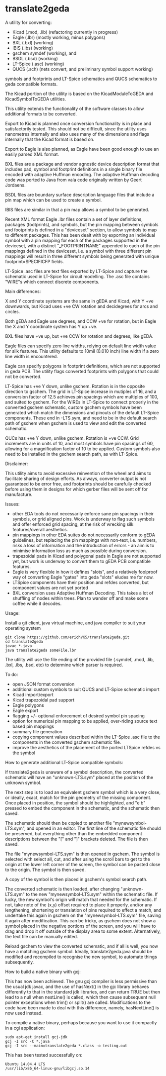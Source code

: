 # translate2geda
A utility for converting:

- Kicad (.mod, .lib) (refactoring currently in progress)
- Eagle (.lbr) (mostly working, minus polygons)
- BXL (.bxl) (working)
- IBIS (.ibs) (working)
- gschem symdef (working), and
- BSDL (.bsd) (working)
- LT-Spice (.asc) (working)
- QUCS (.sch) (nets convert, and preliminary symbol support working)

symbols and footprints and LT-Spice schematics and QUCS schematics to geda compatible formats.

The Kicad portion of the utility is based on the KicadModuleToGEDA and KicadSymbolToGEDA utilities.

This utility extends the functionality of the software classes to allow additional formats to be converted.

Export to Kicad is planned once conversion functionality is in place and satisfactorily tested. This should not be difficult, since the utility uses nanometres internally and also uses many of the dimensions and flags internally that the Kicad format is based on.

Export to Eagle is also planned, as Eagle have been good enough to use an easily parsed XML format.

BXL files are a package and vendor agnostic device description format that includes pad, symbol and footprint definitions 
in a single binary file encoded with adaptive Huffman encoding. The adaptive Huffman decoding code was ported to Java from vala code originally written by Geert Jordaens.

BSDL files are boundary surface description language files that include a pin map which can be used to create a symbol.

IBIS files are similar in that a pin map allows a symbol to be generated.

Recent XML format Eagle .lbr files contain a set of layer definitions, packages (footprints), and symbols, but the pin mapping between symbols and footprints is defined in a "deviceset" section, to allow symbols to map to different packages. This has been dealt with by exporting an individual symbol with a pin mapping for each of the packages supported in the deviceset, with a distinct "\_FOOTPRINTNAME" appended to each of the pin mappings defined in the deviceset, i.e. a symbol with three different pin mappings will result in three different symbols being generated with unique footprint=SPECIFICFP fields.

LT-Spice .asc files are text files exported by LT-Spice and capture the schematic used in LT-Spice for circuit modelling. The .asc file contains "WIRE"s which connect discrete components.

Main differences:

X and Y coordinate systems are the same in gEDA and Kicad, with Y +ve downwards, but Kicad uses +ve CW rotation and decidegrees for arcs and circles.

Both gEDA and Eagle use degrees, and CCW +ve for rotation, but in Eagle the X and Y coordinate system has Y up +ve.

BXL files have +ve up, but +ve CCW for rotation and degrees, like gEDA.

Eagle files can specify zero line widths, relying on default line width value for silk features. This utility defaults to 10mil (0.010 inch) line width if a zero line width is encountered.

Eagle can specify polygons in footprint definitions, which are not supported in geda PCB. The utility flags converted footprints with polygons that could not be converted.

LT-Spice has +ve Y down, unlike gschem. Rotation is in the opposite direction to gschem. The grid in LT-Spice increase in mutiples of 16, and a conversion factor of 12.5 achieves pin spacings which are multiples of 100, and suited to gschem. For the WIREs in LT-Spice to connect properly in the converted gschem schematic, custom gschem symbols have been generated which match the dimensions and pinouts of the default LT-Spice components. These end in -LTS.sym, and need to be in the default search path of gschem when gschem is used to view and edit the converted schematic.

QUCs has +ve Y down, unlike gschem. Rotation is +ve CCW. Grid increments are in units of 10, and most symbols have pin spacings of 60, allowing for a magnification factor of 10 to be applied. Custom symbols also need to be installed in the gschem search path, as with LT-Spice. 

Disclaimer:

This utility aims to avoid excessive reinvention of the wheel and aims to facilitate sharing of design efforts. As always, converter output is not guaranteed to be error free, and footprints should be carefully checked before using them in designs for which gerber files will be sent off for manufacture.

Issues:

- other EDA tools do not necessarily enforce sane pin spacings in their symbols, or grid aligned pins. Work is underway to flag such symbols and offer enforced grid spacing, at the risk of wrecking silk features/overall aesthetics.
- pin mappings in other EDA suites do not necessarily conform to gEDA guidelines, but replacing the pin mappings with non-text, i.e. numbers, risks a loss of information and the introduction of errors - an aim is to minimise information loss as much as possible during conversion.
- trapezoidal pads in Kicad and polygonal pads in Eagle are not supported yet, but work is underway to convert them to gEDA PCB compatible features.
- Eagle is very flexible in how it defines "slots", and a relatively foolproof way of converting Eagle "gates" into geda "slots" eludes me for now.
- LTSpice components have their position and refdes converted, but component values are not yet ported
- BXL conversion uses Adaptive Huffman Decoding. This takes a lot of shuffling of nodes within trees. Plan to wander off and make some coffee while it decodes.

Usage:

Install a git client, java virtual machine, and java compiler to suit your operating system

	git clone https://github.com/erichVK5/translate2geda.git
	cd translate2geda
	javac *.java
	java translate2geda someFile.lbr

The utility will use the file ending of the provided file (.symdef, .mod, .lib, .bxl, .ibs, .bsd, etc) to determine which parser is required.

To do:

- open JSON format conversion
- additional custom symbols to suit QUCS and LT-Spice schematic import
- Kicad import/export
- Kicad trapezoidal pad support
- Eagle polygons
- Eagle export
- flagging +/- optional enforcement of desired symbol pin spacing
- option for numerical pin mapping to be applied, over-riding source text based pin mappings
- summary file generation
- copying component values described within the LT-Spice .asc file to the components in the converted gschem schematic file.
- improve the aesthetics of the placement of the ported LTSpice refdes vs the symbol

How to generate additional LT-Spice compatible symbols:

If translate2geda is unaware of a symbol description, the converted schematic will have an "unknown-LTS.sym" placed at the position of the unknown symbol.

The next step is to load an equivalent gschem symbol which is a very close, or ideally, exact, match for the pin geometry of the missing component. Once placed in position, the symbol should be highlighted, and "e b" pressed to embed the component in the schematic, and the schematic then saved.

The schematic should then be copied to another file "mynewsymbol-LTS.sym", and opened in an editor. The first line of the schematic file should be preserved, but everything other than the embedded component descriptions between the "[" and "]" brackets deleted. The file is then saved.

The file "mynewsymbol-LTS.sym" is then opened in gschem. The symbol is selected with select all, cut, and after using the scroll bars to get to the origin at the lower left corner of the screen, the symbol can be pasted close to the origin. The symbol is then saved.

A copy of the symbol is then placed in gschem's symbol search path.

The converted schematic is then loaded, after changing "unknown-LTS.sym" to the new "mynewsymbol-LTS.sym" within the schematic file. If lucky, the new symbol's origin will match that needed for the schematic. If not, take note of the (x,y) offset required to place it properly, and/or any lengthening, shortening or translation of pins required to effect a match, and undertake this again in gschem on the "mynewsymbol-LTS.sym" file, saving it again after modification. This can be tricky, as gschem does not show a symbol placed in the negative portions of the screen, and you will have to drag and drop it off outside of the display area to some extent. Alternatively, the text file can be manually edited.

Reload gschem to view the converted schematic, and if all is well, you now have a matching gschem symbol. Ideally, translate2geda.java should be modified and recompiled to recognise the new symbol, to automate things subsequently.

How to build a native binary with gcj:

This has now been achieved. The gnu gcj compiler is less permissive than the usual jdk javac, and the use of hasNext() in the gjc library behaves differently to that in the standard jdk libraries, and can return TRUE but then lead to a null when nestLine() is called, which then cause subsequent null pointer exceptions when trim() or split() are called. Modifications to the code have been made to deal with this difference, namely, hasNextLine() is now used instead.

To compile a native binary, perhaps because you want to use it compactly in a cgi application:

	sudo apt-get install gcj-jdk
	gcj -I src -C *.java
	gcj -I src --main=translate2geda *.class -o testing.out

This has been tested successfully on:

	Ubuntu 14.04.4 LTS
	/usr/lib/x86_64-linux-gnu/libgcj.so.14

